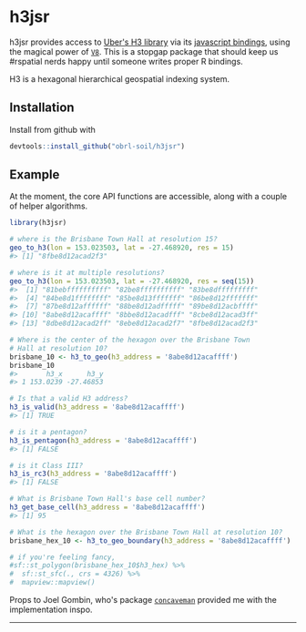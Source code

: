 <!-- README.md is generated from README.Rmd. Please edit that file -->
h3jsr
=====

h3jsr provides access to [Uber's H3 library](https://github.com/uber/h3) via its [javascript bindings](https://github.com/uber/h3-js), using the magical power of [`V8`](https://github.com/jeroen/v8). This is a stopgap package that should keep us \#rspatial nerds happy until someone writes proper R bindings.

H3 is a hexagonal hierarchical geospatial indexing system.

Installation
------------

Install from github with

``` r
devtools::install_github("obrl-soil/h3jsr")
```

Example
-------

At the moment, the core API functions are accessible, along with a couple of helper algorithms.

``` r
library(h3jsr)

# where is the Brisbane Town Hall at resolution 15?
geo_to_h3(lon = 153.023503, lat = -27.468920, res = 15)
#> [1] "8fbe8d12acad2f3"

# where is it at multiple resolutions?
geo_to_h3(lon = 153.023503, lat = -27.468920, res = seq(15))
#>  [1] "81bebffffffffff" "82be8ffffffffff" "83be8dfffffffff"
#>  [4] "84be8d1ffffffff" "85be8d13fffffff" "86be8d12fffffff"
#>  [7] "87be8d12affffff" "88be8d12adfffff" "89be8d12acbffff"
#> [10] "8abe8d12acaffff" "8bbe8d12acadfff" "8cbe8d12acad3ff"
#> [13] "8dbe8d12acad2ff" "8ebe8d12acad2f7" "8fbe8d12acad2f3"

# Where is the center of the hexagon over the Brisbane Town 
# Hall at resolution 10?
brisbane_10 <- h3_to_geo(h3_address = '8abe8d12acaffff')
brisbane_10
#>       h3_x      h3_y
#> 1 153.0239 -27.46853

# Is that a valid H3 address?
h3_is_valid(h3_address = '8abe8d12acaffff')
#> [1] TRUE

# is it a pentagon?
h3_is_pentagon(h3_address = '8abe8d12acaffff')
#> [1] FALSE

# is it Class III?
h3_is_rc3(h3_address = '8abe8d12acaffff')
#> [1] FALSE

# What is Brisbane Town Hall's base cell number?
h3_get_base_cell(h3_address = '8abe8d12acaffff')
#> [1] 95

# What is the hexagon over the Brisbane Town Hall at resolution 10?
brisbane_hex_10 <- h3_to_geo_boundary(h3_address = '8abe8d12acaffff')

# if you're feeling fancy,
#sf::st_polygon(brisbane_hex_10$h3_hex) %>%
#  sf::st_sfc(., crs = 4326) %>%
#  mapview::mapview()
```

Props to Joel Gombin, who's package [`concaveman`](https://github.com/joelgombin/concaveman) provided me with the implementation inspo.

------------------------------------------------------------------------
